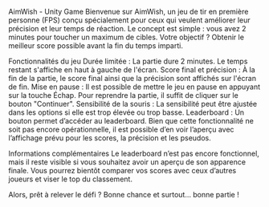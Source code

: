 AimWish - Unity Game
Bienvenue sur AimWish, un jeu de tir en première personne (FPS) conçu spécialement pour ceux qui veulent améliorer leur précision et leur temps de réaction. Le concept est simple : vous avez 2 minutes pour toucher un maximum de cibles. Votre objectif ? Obtenir le meilleur score possible avant la fin du temps imparti.

Fonctionnalités du jeu
Durée limitée : La partie dure 2 minutes. Le temps restant s'affiche en haut à gauche de l'écran.
Score final et précision : À la fin de la partie, le score final ainsi que la précision sont affichés sur l'écran de fin.
Mise en pause : Il est possible de mettre le jeu en pause en appuyant sur la touche Échap. Pour reprendre la partie, il suffit de cliquer sur le bouton "Continuer".
Sensibilité de la souris : La sensibilité peut être ajustée dans les options si elle est trop élevée ou trop basse.
Leaderboard : Un bouton permet d’accéder au leaderboard. Bien que cette fonctionnalité ne soit pas encore opérationnelle, il est possible d’en voir l’aperçu avec l’affichage prévu pour les scores, la précision et les pseudos.

Informations complémentaires
Le leaderboard n’est pas encore fonctionnel, mais il reste visible si vous souhaitez avoir un aperçu de son apparence finale. Vous pourrez bientôt comparer vos scores avec ceux d’autres joueurs et viser le top du classement.

Alors, prêt à relever le défi ? Bonne chance et surtout… bonne partie !